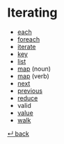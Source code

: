 # Iterating

  - [each](each.md)
  - [foreach](foreach.md)
  - [iterate](iterate.md)
  - [key](key.md)
  - [list](list.md)
  - [map](map_n.md) (noun)
  - [map](map_v.md) (verb)
  - [next](next.md)
  - [previous](previous.md)
  - [reduce](reduce.md)
  - valid
  - [value](value.md)
  - [walk](walk.md)

[↵ back](../README.md)
